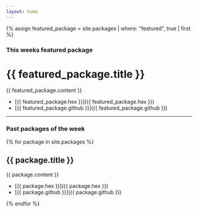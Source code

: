 ```yaml
---
layout: home
---
```


{% assign featured_package = site.packages | where: "featured", true | first %}

### This weeks featured package

# {{ featured_package.title }}

{{ featured_package.content }}

- [{{ featured_package.hex }}]({{ featured_package.hex }})
- [{{ featured_package.github }}]({{ featured_package.github }})

---

### Past packages of the week

{% for package in site.packages %}

## {{ package.title }}

{{ package.content }}

- [{{ package.hex }}]({{ package.hex }})
- [{{ package.github }}]({{ package.github }})

{% endfor %}
